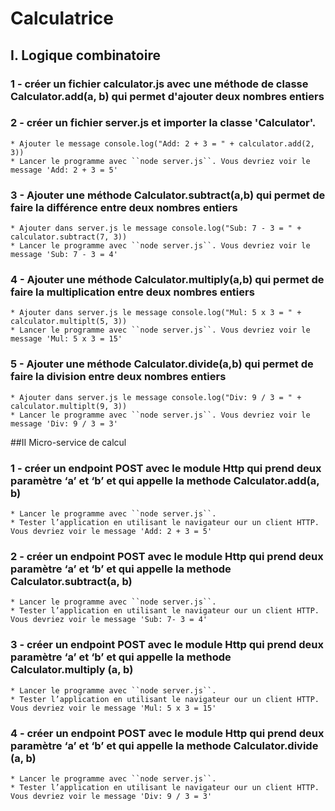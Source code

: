  # Calculatrice

## I. Logique combinatoire
### 1 - créer un fichier calculator.js avec une méthode de classe Calculator.add(a, b) qui permet d'ajouter deux nombres entiers 
### 2 - créer un fichier server.js et importer la classe 'Calculator'.
    * Ajouter le message console.log("Add: 2 + 3 = " + calculator.add(2, 3))
    * Lancer le programme avec ``node server.js``. Vous devriez voir le message 'Add: 2 + 3 = 5'
### 3 - Ajouter une méthode Calculator.subtract(a,b) qui permet de faire la différence entre deux nombres entiers
    * Ajouter dans server.js le message console.log("Sub: 7 - 3 = " + calculator.subtract(7, 3)) 
    * Lancer le programme avec ``node server.js``. Vous devriez voir le message 'Sub: 7 - 3 = 4'
### 4 - Ajouter une méthode Calculator.multiply(a,b) qui permet de faire la multiplication entre deux nombres entiers
    * Ajouter dans server.js le message console.log("Mul: 5 x 3 = " + calculator.multiplt(5, 3))
    * Lancer le programme avec ``node server.js``. Vous devriez voir le message 'Mul: 5 x 3 = 15'
### 5 - Ajouter une méthode Calculator.divide(a,b) qui permet de faire la division entre deux nombres entiers
    * Ajouter dans server.js le message console.log("Div: 9 / 3 = " + calculator.multiplt(9, 3))
    * Lancer le programme avec ``node server.js``. Vous devriez voir le message 'Div: 9 / 3 = 3'

##II Micro-service de calcul

### 1 - créer un endpoint POST avec le module Http qui prend deux paramètre ‘a’ et ‘b’ et qui appelle la methode Calculator.add(a, b)
    * Lancer le programme avec ``node server.js``. 
    * Tester l’application en utilisant le navigateur our un client HTTP. Vous devriez voir le message 'Add: 2 + 3 = 5'
### 2 - créer un endpoint POST avec le module Http qui prend deux paramètre ‘a’ et ‘b’ et qui appelle la methode Calculator.subtract(a, b)
    * Lancer le programme avec ``node server.js``.
    * Tester l’application en utilisant le navigateur our un client HTTP. Vous devriez voir le message 'Sub: 7- 3 = 4'
### 3 - créer un endpoint POST avec le module Http qui prend deux paramètre ‘a’ et ‘b’ et qui appelle la methode Calculator.multiply (a, b)
    * Lancer le programme avec ``node server.js``.
    * Tester l’application en utilisant le navigateur our un client HTTP. Vous devriez voir le message 'Mul: 5 x 3 = 15'
### 4 - créer un endpoint POST avec le module Http qui prend deux paramètre ‘a’ et ‘b’ et qui appelle la methode Calculator.divide (a, b)
    * Lancer le programme avec ``node server.js``.
    * Tester l’application en utilisant le navigateur our un client HTTP. Vous devriez voir le message 'Div: 9 / 3 = 3'
